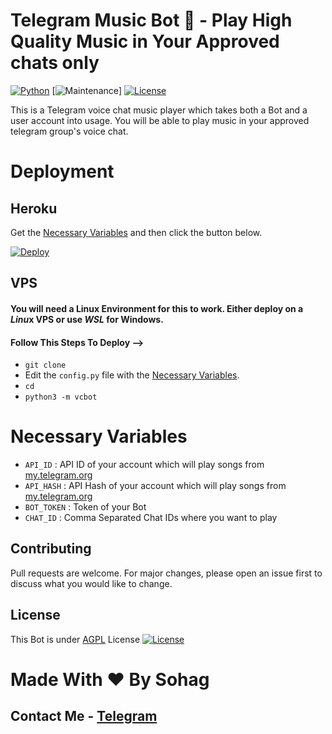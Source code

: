 ﻿# Telegram Music Bot 🎵 - Play High Quality Music in Your Approved chats only
[![Python](https://img.shields.io/badge/Python-v3.9-blue)](https://www.python.org/)
[![Maintenance](https://img.shields.io/badge/Maintained%3F-no-green.svg)]
[![License](https://img.shields.io/badge/License-AGPL-blue)](https://github.com/TeamUltroid/Ultroid/blob/main/LICENSE)

This is a Telegram voice chat music player which takes both a Bot and a user account into usage. You will be able to play music in your approved telegram group's voice chat.

# Deployment

## Heroku

Get the [Necessary Variables](#Necessary-Variables) and then click the button below.

[![Deploy](https://www.herokucdn.com/deploy/button.svg)](https://heroku.com/deploy)

## VPS
#### You will need a Linux Environment for this to work. Either deploy on a *Linu*x VPS or use *WSL* for Windows.
#### Follow This Steps To Deploy -->
* `git clone`
* Edit the `config.py` file with the [Necessary Variables](#Necessary-Variables).
* `cd`
* `python3 -m vcbot`

# Necessary Variables
 * `API_ID` : API ID of your account which will play songs from [my.telegram.org](https://my.telegram.org/)
 * `API_HASH` : API Hash of your account which will play songs from [my.telegram.org](https://my.telegram.org/)
 * `BOT_TOKEN` : Token of your Bot
 * `CHAT_ID` : Comma Separated Chat IDs where you want to play
 
## Contributing
Pull requests are welcome. For major changes, please open an issue first to discuss what you would like to change.


## License
This Bot is under [AGPL](https://choosealicense.com/licenses/agpl/) License
[![License](https://www.gnu.org/graphics/agplv3-155x51.png)](LICENSE)

# Made With ❤️ By Sohag
## Contact Me - [Telegram](https://t.me/Sohag02)
